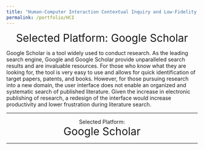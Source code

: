 ```yaml
---
title: "Human-Computer Interaction Contextual Inquiry and Low-Fidelity Prototyping"
permalink: /portfolio/HCI
---
```


<div align="center">
  <span style="font-size:2em"; class="bold">Selected Platform: Google Scholar </span>
</div>

Google Scholar is a tool widely used to conduct research. As the leading search engine, Google and Google Scholar provide unparalleled search results and are invaluable resources. For those who know what they are looking for, the tool is very easy to use and allows for quick identification of target papers, patents, and books. However, for those pursuing research into a new domain, the user interface does not enable an organized and systematic search of published literature. Given the increase in electronic publishing of research, a redesign of the interface would increase productivity and lower frustration during literature search. 


----------------------




<div align="center">
  <span style="font-size:1em;">Selected Platform: </span>
</div>

<div align="center">
  <span style="font-size:2em;"> Google Scholar </span>
</div>

----------------------
